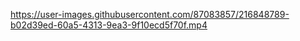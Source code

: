 https://user-images.githubusercontent.com/87083857/216848789-b02d39ed-60a5-4313-9ea3-9f10ecd5f70f.mp4
